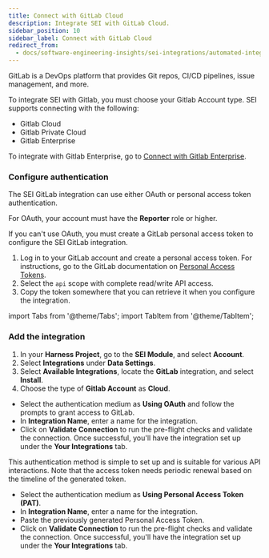 ```yaml
---
title: Connect with GitLab Cloud
description: Integrate SEI with GitLab Cloud.
sidebar_position: 10
sidebar_label: Connect with GitLab Cloud
redirect_from:
  - docs/software-engineering-insights/sei-integrations/automated-integrations/sei-integration-gitlab       
---
```


GitLab is a DevOps platform that provides Git repos, CI/CD pipelines, issue management, and more.

To integrate SEI with Gitlab, you must choose your Gitlab Account type. SEI supports connecting with the following:

* Gitlab Cloud
* Gitlab Private Cloud
* Gitlab Enterprise

To integrate with Gitlab Enterprise, go to [Connect with Gitlab Enterprise](/docs/software-engineering-insights/sei-integrations/automated-integrations/sei-integration-gitlab).

### Configure authentication

The SEI GitLab integration can use either OAuth or personal access token authentication.

For OAuth, your account must have the **Reporter** role or higher.

If you can't use OAuth, you must create a GitLab personal access token to configure the SEI GitLab integration.

1. Log in to your GitLab account and create a personal access token. For instructions, go to the GitLab documentation on [Personal Access Tokens](https://docs.gitlab.com/ee/user/profile/personal_access_tokens.html).
2. Select the `api` scope with complete read/write API access.
3. Copy the token somewhere that you can retrieve it when you configure the integration.

import Tabs from '@theme/Tabs';
import TabItem from '@theme/TabItem';

### Add the integration

1. In your **Harness Project**, go to the **SEI Module**, and select **Account**.
2. Select **Integrations** under **Data Settings**.
3. Select **Available Integrations**, locate the **GitLab** integration, and select **Install**.
4. Choose the type of **Gitlab Account** as **Cloud**.

<Tabs>
  <TabItem value="oauth" label="Using OAuth" default>

* Select the authentication medium as **Using OAuth** and follow the prompts to grant access to GitLab.
* In **Integration Name**, enter a name for the integration.
* Click on **Validate Connection** to run the pre-flight checks and validate the connection. Once successful, you'll have the integration set up under the **Your Integrations** tab.

</TabItem>
  <TabItem value="pat" label="Using Personal Access Token">

This authentication method is simple to set up and is suitable for various API interactions. Note that the access token needs periodic renewal based on the timeline of the generated token. 

* Select the authentication medium as **Using Personal Access Token (PAT)**.
* In **Integration Name**, enter a name for the integration.
* Paste the previously generated Personal Access Token.
* Click on **Validate Connection** to run the pre-flight checks and validate the connection. Once successful, you'll have the integration set up under the **Your Integrations** tab.

</TabItem>
</Tabs>

